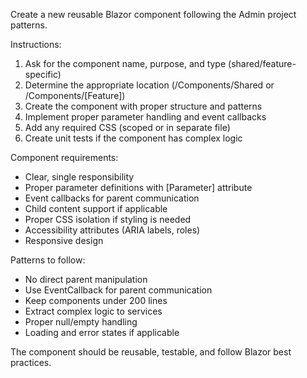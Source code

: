 Create a new reusable Blazor component following the Admin project patterns.

Instructions:
1. Ask for the component name, purpose, and type (shared/feature-specific)
2. Determine the appropriate location (/Components/Shared or /Components/[Feature])
3. Create the component with proper structure and patterns
4. Implement proper parameter handling and event callbacks
5. Add any required CSS (scoped or in separate file)
6. Create unit tests if the component has complex logic

Component requirements:
- Clear, single responsibility
- Proper parameter definitions with [Parameter] attribute
- Event callbacks for parent communication
- Child content support if applicable
- Proper CSS isolation if styling is needed
- Accessibility attributes (ARIA labels, roles)
- Responsive design

Patterns to follow:
- No direct parent manipulation
- Use EventCallback for parent communication
- Keep components under 200 lines
- Extract complex logic to services
- Proper null/empty handling
- Loading and error states if applicable

The component should be reusable, testable, and follow Blazor best practices.